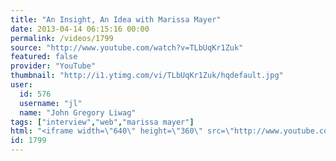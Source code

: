 ```yaml
---
title: "An Insight, An Idea with Marissa Mayer"
date: 2013-04-14 06:15:16 00:00
permalink: /videos/1799
source: "http://www.youtube.com/watch?v=TLbUqKr1Zuk"
featured: false
provider: "YouTube"
thumbnail: "http://i1.ytimg.com/vi/TLbUqKr1Zuk/hqdefault.jpg"
user:
  id: 576
  username: "jl"
  name: "John Gregory Liwag"
tags: ["interview","web","marissa mayer"]
html: "<iframe width=\"640\" height=\"360\" src=\"http://www.youtube.com/embed/TLbUqKr1Zuk?wmode=transparent&feature=oembed\" frameborder=\"0\" allowfullscreen></iframe>"
id: 1799
---
```


